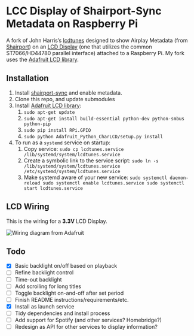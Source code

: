 # LCC Display of Shairport-Sync Metadata on Raspberry Pi

A fork of John Harris’s [lcdtunes](https://github.com/john-a-harris/lcdtunes) designed to show Airplay Metadata (from [Shairport](https://github.com/mikebrady/shairport-sync)) on an [LCD Display](https://www.sparkfun.com/products/9051) (one that utilizes the common ST7066/HD44780 parallel interface) attached to a Raspberry Pi. My fork uses the [Adafruit LCD library](https://github.com/adafruit/Adafruit_Python_CharLCD). 

## Installation

1. Install [shairport-sync](https://github.com/mikebrady/shairport-sync-metadata-reader) and enable metadata.
2. Clone this repo, and update submodules
3. Install [Adafruit LCD library](https://github.com/adafruit/Adafruit_Python_CharLCD):
	1. `sudo apt-get update`
	2. `sudo apt-get install build-essential python-dev python-smbus python-pip`
	3. `sudo pip install RPi.GPIO`
	4. `sudo python Adafruit_Python_CharLCD/setup.py install`
4. To run as a `systemd` service on startup:
	1. Copy service: ```sudo cp lcdtunes.service /lib/systemd/system/lcdtunes.service```
	2. Create a symbolic link to the service script: ```sudo ln -s /lib/systemd/system/lcdtunes.service /etc/systemd/system/lcdtunes.service```
	3. Make systemd aware of your new service: ```sudo systemctl daemon-reload
sudo systemctl enable lcdtunes.service
sudo systemctl start lcdtunes.service```

## LCD Wiring

This is the wiring for a **3.3V** LCD Display.

![Wiring diagram from Adafruit](https://cdn-learn.adafruit.com/assets/assets/000/018/260/medium800/raspberry_pi_RaspberryPiRGB_bb.png?1405984925)

## Todo

- [x] Basic backlight on/off based on playback
- [ ] Refine backlight control
- [ ] Time-out backlight
- [ ] Add scrolling for long titles
- [ ] Toggle backlight on-and-off after set period
- [ ] Finish README instructions/requirements/etc.
- [x] Install as launch service
- [ ] Tidy dependencies and install process
- [ ] Add support for Spotify (and other services? Homebridge?)
- [ ] Redesign as API for other services to display information?